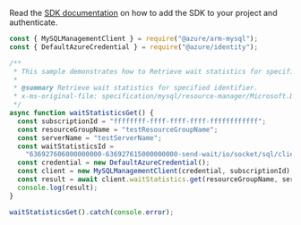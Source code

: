 Read the [SDK documentation](https://github.com/Azure/azure-sdk-for-js/blob/%40azure%2Farm-mysql_5.0.1/sdk/mysql/arm-mysql/README.md) on how to add the SDK to your project and authenticate.

```javascript
const { MySQLManagementClient } = require("@azure/arm-mysql");
const { DefaultAzureCredential } = require("@azure/identity");

/**
 * This sample demonstrates how to Retrieve wait statistics for specified identifier.
 *
 * @summary Retrieve wait statistics for specified identifier.
 * x-ms-original-file: specification/mysql/resource-manager/Microsoft.DBforMySQL/stable/2018-06-01/examples/WaitStatisticsGet.json
 */
async function waitStatisticsGet() {
  const subscriptionId = "ffffffff-ffff-ffff-ffff-ffffffffffff";
  const resourceGroupName = "testResourceGroupName";
  const serverName = "testServerName";
  const waitStatisticsId =
    "636927606000000000-636927615000000000-send-wait/io/socket/sql/client_connection-2--0";
  const credential = new DefaultAzureCredential();
  const client = new MySQLManagementClient(credential, subscriptionId);
  const result = await client.waitStatistics.get(resourceGroupName, serverName, waitStatisticsId);
  console.log(result);
}

waitStatisticsGet().catch(console.error);
```
